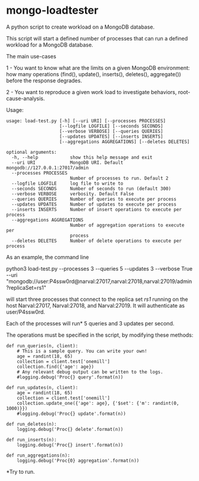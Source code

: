 # mongo-loadtester
A python script to create workload on a MongoDB database.


This script will start a defined number of processes that can run a defined workload for a MongoDB database.


The main use-cases

1 - You want to know what are the limits on a given MongoDB environment: how many operations (find(), update(), inserts(), deletes(), aggregate()) before the response degrades.

2 - You want to reproduce a given work load to investigate behaviors, root-cause-analysis.


Usage:

```
usage: load-test.py [-h] [--uri URI] [--processes PROCESSES]
                    [--logfile LOGFILE] [--seconds SECONDS]
                    [--verbose VERBOSE] [--queries QUERIES]
                    [--updates UPDATES] [--inserts INSERTS]
                    [--aggregations AGGREGATIONS] [--deletes DELETES]

optional arguments:
  -h, --help            show this help message and exit
  --uri URI             MongoDB URI. Default mongodb://127.0.0.1:27017/admin
  --processes PROCESSES
                        Number of processes to run. Default 2
  --logfile LOGFILE     log file to write to
  --seconds SECONDS     Number of seconds to run (default 300)
  --verbose VERBOSE     verbosity. Default False
  --queries QUERIES     Number of queries to execute per process
  --updates UPDATES     Number of updates to execute per process
  --inserts INSERTS     Number of insert operations to execute per process
  --aggregations AGGREGATIONS
                        Number of aggregation operations to execute per
                        process
  --deletes DELETES     Number of delete operations to execute per process

```

As an example, the command line

python3 load-test.py  --processes 3 --queries 5 --updates 3 --verbose True --uri "mongodb://user:P4ssw0rd@narval:27017,narval:27018,narval:27019/admin?replicaSet=rs1"

will start three processes that connect to the replica set _rs1_ running on the host Narval:27017, Narval:27018, and Narval:27019. It will authenticate as user/P4ssw0rd.

Each of the processes will run* 5 queries and 3 updates per second.

The operations must be specified in the script, by modifying these methods:

```
def run_queries(n, client):
    # This is a sample query. You can write your own!
    age = randint(18, 65)
    collection = client.test['onemill']
    collection.find({'age': age})
    # Any relevant debug output can be written to the logs.
    #logging.debug('Proc{} query'.format(n))

def run_updates(n, client):
    age = randint(18, 65)
    collection = client.test['onemill']
    collection.update_one({'age': age}, {'$set': {'m': randint(0, 1000)}})
    #logging.debug('Proc{} update'.format(n))

def run_deletes(n):
    logging.debug('Proc{} delete'.format(n))

def run_inserts(n):
    logging.debug('Proc{} insert'.format(n))

def run_aggregations(n):
    logging.debug('Proc{0} aggregation'.format(n))

```

*Try to run.
